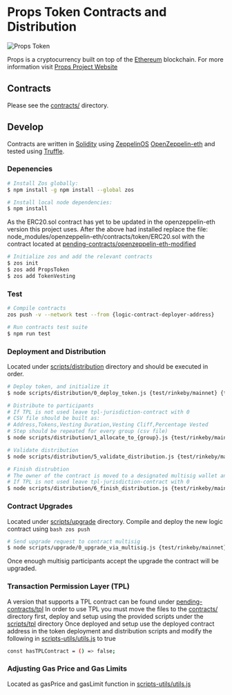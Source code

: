 # Props Token Contracts and Distribution

![Props Token](http://propsproject.com/static/images/main-logo.png)

Props is a cryptocurrency built on top of the [Ethereum][ethereum] blockchain.
For more information visit [Props Project Website](https://propsproject.com/)

## Contracts

Please see the [contracts/](contracts) directory.

## Develop

Contracts are written in [Solidity][solidity] using [ZeppelinOS](https://github.com/zeppelinos/zos) [OpenZeppelin-eth](https://github.com/OpenZeppelin/openzeppelin-eth) and tested using [Truffle][truffle].

### Depenencies

```bash
# Install Zos globally:
$ npm install -g npm install --global zos

# Install local node dependencies:
$ npm install
```
As the ERC20.sol contract has yet to be updated in the openzeppelin-eth version this project uses. After the above had installed replace the file:
node_modules/openzeppelin-eth/contracts/token/ERC20.sol with the contract located at [pending-contracts/openzeppelin-eth-modified](pending-contracts/openzeppelin-eth-modified)

```bash
# Initialize zos and add the relevant contracts
$ zos init
$ zos add PropsToken
$ zos add TokenVesting
```
### Test

```bash
# Compile contracts
zos push -v --network test --from {logic-contract-deployer-address}

# Run contracts test suite
$ npm run test
```

### Deployment and Distribution

Located under [scripts/distribution](scripts/distribution) directory and should be executed in order.

```bash
# Deploy token, and initialize it
$ node scripts/distribution/0_deploy_token.js {test/rinkeby/mainnet} {timestamp-from-which-transfers-are-available}

# Distribute to participants
# If TPL is not used leave tpl-jurisdiction-contract with 0
# CSV file should be built as: 
# Address,Tokens,Vesting Duration,Vesting Cliff,Percentage Vested
# Step should be repeated for every group (csv file)
$ node scripts/distribution/1_allocate_to_{group}.js {test/rinkeby/mainnet} {tpl-jurisdiction-contract} {path-to-csv-file}

# Validate distribution
$ node scripts/distribution/5_validate_distribution.js {test/rinkeby/mainnet} group1,group2,...,groupN

# Finish distrubtion
# The owner of the contract is moved to a designated multisig wallet and so do all props not distributed
# If TPL is not used leave tpl-jurisdiction-contract with 0
$ node scripts/distribution/6_finish_distribution.js {test/rinkeby/mainnet} {tpl-jurisdiction-contract} {multisig-address-remaining-props} {multisig-address-contract-owner}
```
### Contract Upgrades

Located under [scripts/upgrade](scripts/upgrade) directory.
Compile and deploy the new logic contract using ```bash zos push```

```bash
# Send upgrade request to contract multisig
$ node scripts/upgrade/0_upgrade_via_multisig.js {test/rinkeby/mainnet} {multisig-address-contract-owner}
```
Once enough multisig participants accept the upgrade the contract will be upgraded.

### Transaction Permission Layer (TPL)

A version that supports a TPL contract can be found under [pending-contracts/tpl](pending-contracts/tpl)
In order to use TPL you must move the files to the [contracts/](contracts) directory first, deploy and setup using the provided scripts under the  [scripts/tpl](scripts/tpl) directory
Once deployed and setup use the deployed contract address in the token deployment and distribution scripts and modify the following in [scripts-utils/utils.js](scripts-utils/utils.js) to true
```bash
const hasTPLContract = () => false;
```

### Adjusting Gas Price and Gas Limits

Located as gasPrice and gasLimit function in [scripts-utils/utils.js](scripts-utils/utils.js)

[ethereum]: https://www.ethereum.org/

[solidity]: https://solidity.readthedocs.io/en/develop/
[truffle]: http://truffleframework.com/